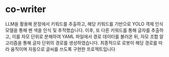 # co-writer
LLM을 활용해 문장에서 키워드를 추출하고, 해당 키워드를 기반으로 YOLO 객체 인식 모델을 통해 펜 색을 인식 및 추적했습니다. 이후, 또 다른 키워드를 통해 글자를 추출하고, 이를 자모 단위로 분해하여 YAML 파일에서 경로 데이터를 불러온 뒤, 자모 조합 알고리즘을 통해 글자 단위의 경로를 생성하였습니다. 최종적으로 로봇이 해당 경로를 따라 움직이며 자동으로 글씨를 쓰도록 구현한 프로젝트입니다
